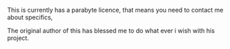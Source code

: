This  is currently has a parabyte licence, that means you need to contact me about specifics,

The original author of this has blessed me to do what ever i wish with his project.
